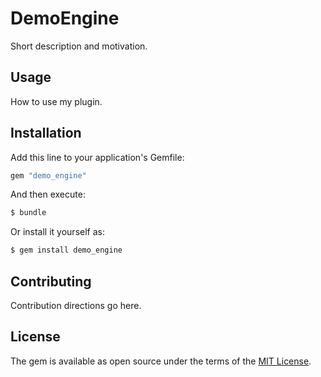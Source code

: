 # DemoEngine
Short description and motivation.

## Usage
How to use my plugin.

## Installation
Add this line to your application's Gemfile:

```ruby
gem "demo_engine"
```

And then execute:
```bash
$ bundle
```

Or install it yourself as:
```bash
$ gem install demo_engine
```

## Contributing
Contribution directions go here.

## License
The gem is available as open source under the terms of the [MIT License](https://opensource.org/licenses/MIT).
